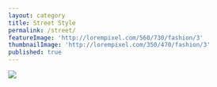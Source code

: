 ```yaml
---
layout: category
title: Street Style
permalink: /street/
featureImage: 'http://lorempixel.com/560/730/fashion/3'
thumbnailImage: 'http://lorempixel.com/350/470/fashion/3'
published: true
---
```

![]({{site.baseurl}}//DSC_0215.JPG)
